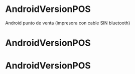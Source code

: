 # AndroidVersionPOS
Android punto de venta (impresora con cable SIN bluetooth)
# AndroidVersionPOS
# AndroidVersionPOS
